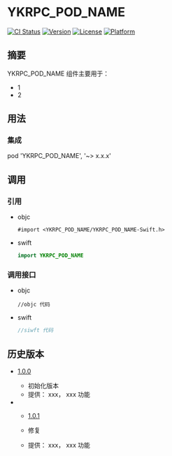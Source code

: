 # YKRPC_POD_NAME

[![CI Status](https://img.shields.io/travis/YKPRC_AUTHOR_NAME/YKRPC_POD_NAME.svg?style=flat)](https://travis-ci.org/YKPRC_AUTHOR_NAME/YKRPC_POD_NAME)
[![Version](https://img.shields.io/cocoapods/v/YKRPC_POD_NAME.svg?style=flat)](https://cocoapods.org/pods/YKRPC_POD_NAME)
[![License](https://img.shields.io/cocoapods/l/YKRPC_POD_NAME.svg?style=flat)](https://github.com/YKPRC_AUTHOR_NAME/YKRPC_POD_NAME/blob/701ff106db3caa805f9dab12df7749c03c889c47/LICENSE)
[![Platform](https://img.shields.io/cocoapods/p/YKRPC_POD_NAME.svg?style=flat)](https://cocoapods.org/pods/YKRPC_POD_NAME)

## 摘要

YKRPC_POD_NAME 组件主要用于：

- 1
- 2

## 用法

### 集成

pod 'YKRPC_POD_NAME', '~> x.x.x'

## 调用

### 引用

- objc

  ```objc
  #import <YKRPC_POD_NAME/YKRPC_POD_NAME-Swift.h>
  ```

- swift

  ```swift
  import YKRPC_POD_NAME
  ```

### 调用接口

- objc
  ```objc
  //objc 代码
  ```

- swift

  ```swift
  //siwft 代码
  ```

## 历史版本

- [1.0.0](http://github/YKPRC_AUTHOR_NAME/YKRPC_POD_NAME/tag/1.0.0)

  - 初始化版本
  - 提供： xxx， xxx 功能

- - [1.0.1](http://github/YKPRC_AUTHOR_NAME/YKRPC_POD_NAME/tag/1.0.1)

  - 修复
  - 提供： xxx， xxx 功能